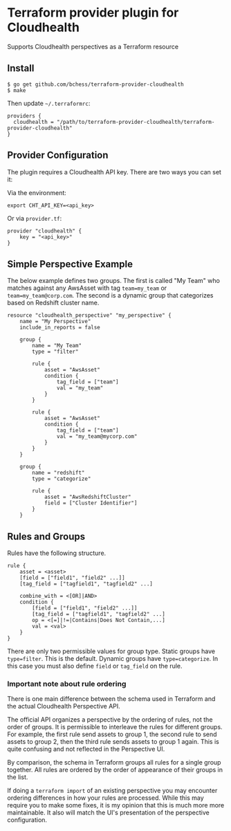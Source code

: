 # Terraform provider plugin for Cloudhealth

Supports Cloudhealth perspectives as a Terraform resource

## Install
```
$ go get github.com/bchess/terraform-provider-cloudhealth
$ make
```

Then update `~/.terraformrc`:

```
providers {
  cloudhealth = "/path/to/terraform-provider-cloudhealth/terraform-provider-cloudhealth"
}
```

## Provider Configuration
The plugin requires a Cloudhealth API key. There are two ways you can set it:

Via the environment:

```
export CHT_API_KEY=<api_key>
```

Or via ``provider.tf``:

```
provider "cloudhealth" {
    key = "<api_key>"
}
```

## Simple Perspective Example
The below example defines two groups. The first is called "My Team" who matches against any AwsAsset with tag `team=my_team` or `team=my_team@corp.com`. The second is a dynamic group that categorizes based on Redshift cluster name.

```
resource "cloudhealth_perspective" "my_perspective" {
	name = "My Perspective"
	include_in_reports = false

	group {
		name = "My Team"
        type = "filter"

		rule {
			asset = "AwsAsset"
			condition {
				tag_field = ["team"]
				val = "my_team"
			}
		}

		rule {
			asset = "AwsAsset"
			condition {
				tag_field = ["team"]
				val = "my_team@mycorp.com"
			}
		}
	}

	group {
		name = "redshift"
        type = "categorize"

		rule {
			asset = "AwsRedshiftCluster"
			field = ["Cluster Identifier"]
		}
	}

```

## Rules and Groups
Rules have the following structure.

```
rule {
	asset = <asset>
	[field = ["field1", "field2" ...]]
	[tag_field = ["tagfield1", "tagfield2" ...]

	combine_with = <[OR]|AND>
	condition {
		[field = ["field1", "field2" ...]]
		[tag_field = ["tagfield1", "tagfield2" ...]
		op = <[=]|!=|Contains|Does Not Contain,...]
		val = <val>
	}
}
```
There are only two permissible values for group type.
Static groups have `type=filter`. This is the default.
Dynamic groups have `type=categorize`. In this case you must also define `field` or `tag_field` on the rule.

### Important note about rule ordering
There is one main difference between the schema used in Terraform and the actual Cloudhealth Perspective API.

The official API organizes a perspective by the ordering of rules, not the order of groups. It is permissible to interleave the rules for different groups. For example, the first rule send assets to group 1, the second rule to send assets to group 2, then the third rule sends assets to group 1 again. This is quite confusing and not reflected in the Perspective UI.

By comparison, the schema in Terraform groups all rules for a single group together. All rules are ordered by the order of appearance of their groups in the list.

If doing a `terraform import` of an existing perspective you may encounter ordering differences in how your rules are processed. While this may require you to make some fixes, it is my opinion that this is much more more maintainable. It also will match the UI's presentation of the perspective configuration.
